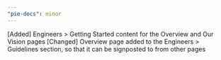 ```yaml
---
"pie-docs": minor
---
```


[Added] Engineers > Getting Started content for the Overview and Our Vision pages
[Changed] Overview page added to the Engineers > Guidelines section, so that it can be signposted to from other pages
